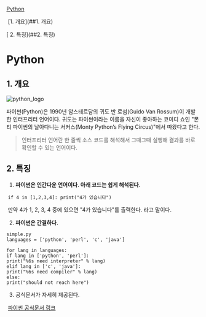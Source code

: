 [Python](#Python)

​		[1. 개요](##1. 개요)

[		2. 특징](##2. 특징)



# Python



## 1. 개요

![python_logo](https://wikidocs.net/images/page/5/pahkey_KRRKrp.png)

파이썬(Python)은 1990년 암스테르담의 귀도 반 로섬(Guido Van Rossum)이 개발한 인터프리터 언어이다. 귀도는 파이썬이라는 이름을 자신이 좋아하는 코미디 쇼인 "몬티 파이썬의 날아다니는 서커스(Monty Python’s Flying Circus)"에서 따왔다고 한다.

>  인터프리터 언어란 한 줄씩 소스 코드를 해석해서 그때그때 실행해 결과를 바로 확인할 수 있는 언어이다.



## 2. 특징

1. **파이썬은 인간다운 언어이다. 아래 코드는 쉽게 해석된다.**

​		`if 4 in [1,2,3,4]: print("4가 있습니다")`

​		만약 4가 1, 2, 3, 4 중에 있으면 "4가 있습니다"를 출력한다. 라고 말이다.

2. **파이썬은 간결하다.**

```{.python .numberlines}
simple.py
languages = ['python', 'perl', 'c', 'java']

for lang in languages:
if lang in ['python', 'perl']:
print("%6s need interpreter" % lang)
elif lang in ['c', 'java']:
print("%6s need compiler" % lang)
else:
print("should not reach here")
```

3. 공식문서가 자세히 제공된다.

​		[파이썬 공식문서 링크](https://docs.python.org/3/)

   